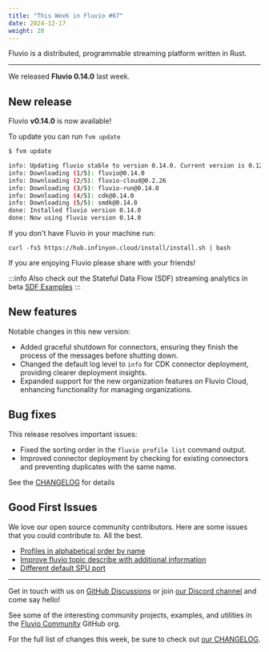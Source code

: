 ```yaml
---
title: "This Week in Fluvio #67"
date: 2024-12-17
weight: 20
---
```

Fluvio is a distributed, programmable streaming platform written in Rust.

---
We released **Fluvio 0.14.0** last week.

## New release
Fluvio **v0.14.0** is now available!

To update you can run `fvm update`

```bash
$ fvm update

info: Updating fluvio stable to version 0.14.0. Current version is 0.12.1.
info: Downloading (1/5): fluvio@0.14.0
info: Downloading (2/5): fluvio-cloud@0.2.26
info: Downloading (3/5): fluvio-run@0.14.0
info: Downloading (4/5): cdk@0.14.0
info: Downloading (5/5): smdk@0.14.0
done: Installed fluvio version 0.14.0
done: Now using fluvio version 0.14.0

```

If you don't have Fluvio in your machine run:

```
curl -fsS https://hub.infinyon.cloud/install/install.sh | bash
```

If you are enjoying Fluvio please share with your friends!

:::info
Also check out the Stateful Data Flow (SDF) streaming analytics in beta [SDF Examples](https://github.com/infinyon/stateful-dataflows-examples)
:::

## New features
Notable changes in this new version:

- Added graceful shutdown for connectors, ensuring they finish the process of the messages before shutting down.
- Changed the default log level to `info` for CDK connector deployment, providing clearer deployment insights.
- Expanded support for the new organization features on Fluvio Cloud, enhancing functionality for managing organizations.

## Bug fixes
This release resolves important issues:

- Fixed the sorting order in the `fluvio profile list` command output.
- Improved connector deployment by checking for existing connectors and preventing duplicates with the same name.

See the [CHANGELOG] for details

## Good First Issues
We love our open source community contributors. Here are some issues that you could contribute to. All the best.

- [Profiles in alphabetical order by name]
- [Improve fluvio topic describe with additional information]
- [Different default SPU port]


---

Get in touch with us on [GitHub Discussions] or join [our Discord channel] and come say hello!

See some of the interesting community projects, examples, and utilities in the [Fluvio Community] GitHub org.


For the full list of changes this week, be sure to check out [our CHANGELOG].

[Fluvio open source]: https://github.com/infinyon/fluvio
[our CHANGELOG]: https://github.com/infinyon/fluvio/blob/master/CHANGELOG.md
[our Discord channel]: https://discordapp.com/invite/bBG2dTz
[GitHub Discussions]: https://github.com/infinyon/fluvio/discussions

[this form]: https://infinyon.com/request/ss-early-access/
[CHANGELOG]: https://github.com/infinyon/fluvio/blob/v0.14.0/CHANGELOG.md
[When a topic is deleted, connected clients should have their connection closed]: https://github.com/infinyon/fluvio/issues/3836
[Remove localhost from fluvio in favor of 127.0.0.1]: https://github.com/infinyon/fluvio/issues/3866
[Profiles in alphabetical order by name]: https://github.com/infinyon/fluvio/issues/4246
[Improve fluvio topic describe with additional information]: https://github.com/infinyon/fluvio/issues/3968
[Different default SPU port]: https://github.com/infinyon/fluvio/issues/3739
[Fluvio Community]:  https://github.com/fluvio-community
